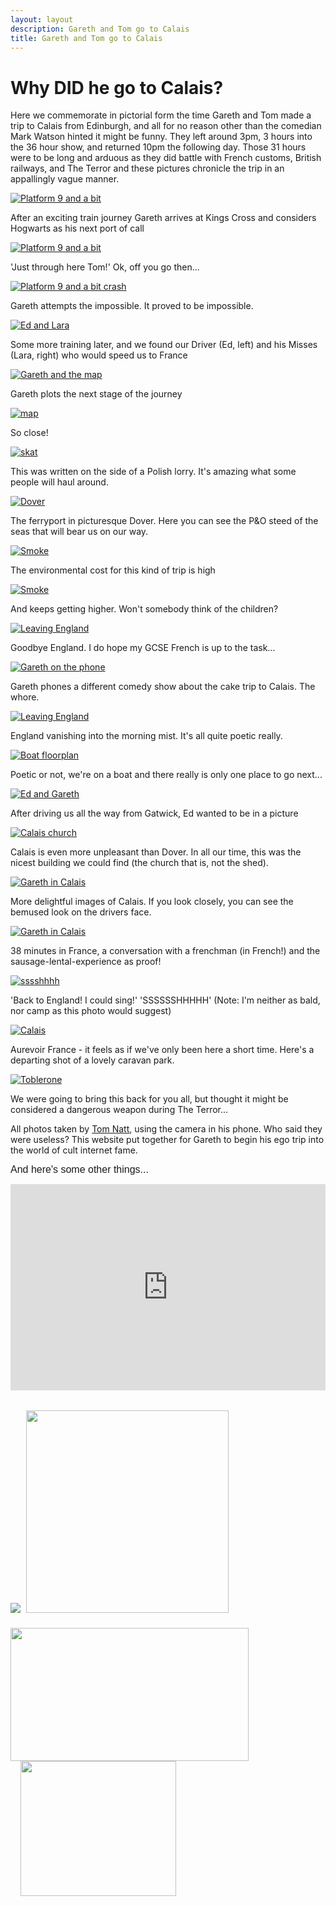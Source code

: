 ```yaml
---
layout: layout
description: Gareth and Tom go to Calais
title: Gareth and Tom go to Calais
---
```


# Why DID he go to Calais?

Here we commemorate in pictorial form the time Gareth and Tom made a trip to Calais from Edinburgh, and all for no reason other than the comedian Mark Watson hinted it might be funny. They left around 3pm, 3 hours into the 36 hour show, and returned 10pm the following day. Those 31 hours were to be long and arduous as they did battle with French customs, British railways, and The Terror and these pictures chronicle the trip in an appallingly vague manner.

<div class="centre">
<a href="images/DSC00044.JPG"><img src="images/thumbnails/DSC00044.JPG-thumb.JPG" alt="Platform 9 and a bit"></a>
<p>After an exciting train journey Gareth arrives at Kings Cross and considers Hogwarts as his next port of call</p>
</div>

<div class="centre">
<a href="images/DSC00045.JPG"><img src="images/thumbnails/DSC00045.JPG-thumb.JPG" alt="Platform 9 and a bit"></a>
<p>
'Just through here Tom!' Ok, off you go then...</p>
</div>

<div class="centre">
<a href="images/DSC00046.JPG"><img src="images/thumbnails/DSC00046.JPG-thumb.JPG" alt="Platform 9 and a bit crash"></a>
<p>
Gareth attempts the impossible. It proved to be impossible.</p>
</div>

<div class="centre">
<a href="images/DSC00047.JPG"><img src="images/thumbnails/DSC00047.JPG-thumb.JPG" alt="Ed and Lara"></a>
<p>
Some more training later, and we found our Driver (Ed, left) and his Misses (Lara, right) who would speed us to France</p>
</div>

<div class="centre">
<a href="images/DSC00048.JPG"><img src="images/thumbnails/DSC00048.JPG-thumb.JPG" alt="Gareth and the map"></a>
<p>
Gareth plots the next stage of the journey</p>
</div>

<div class="centre">
<a href="images/DSC00049.JPG"><img src="images/thumbnails/DSC00049.JPG-thumb.JPG" alt="map"></a>
<p>
So close!</p>
</div>

<div class="centre">
<a href="images/DSC00050.JPG"><img src="images/thumbnails/DSC00050.JPG-thumb.JPG" alt="skat"></a>
<p>
This was written on the side of a Polish lorry. It's amazing what some people will haul around.</p>
</div>

<div class="centre">
<a href="images/DSC00051.JPG"><img src="images/thumbnails/DSC00051.JPG-thumb.JPG" alt="Dover"></a>
<p>
The ferryport in picturesque Dover. Here you can see the P&amp;O steed of the seas that will bear us on our way.</p>
</div>

<div class="centre">
<a href="images/DSC00052.JPG"><img src="images/thumbnails/DSC00052.JPG-thumb.JPG" alt="Smoke"></a>
<p>
The environmental cost for this kind of trip is high</p>
</div>

<div class="centre">
<a href="images/DSC00053.JPG"><img src="images/thumbnails/DSC00053.JPG-thumb.JPG" alt="Smoke"></a>
<p>
And keeps getting higher. Won't somebody think of the children?</p>
</div>

<div class="centre">
<a href="images/DSC00054.JPG"><img src="images/thumbnails/DSC00054.JPG-thumb.JPG" alt="Leaving England"></a>
<p>
Goodbye England. I do hope my GCSE French is up to the task...</p>
</div>

<div class="centre">
<a href="images/DSC00055.JPG"><img src="images/thumbnails/DSC00055.JPG-thumb.JPG" alt="Gareth on the phone"></a>
<p>
Gareth phones a different comedy show about the cake trip to Calais. The whore.</p>
</div>

<div class="centre">
<a href="images/DSC00056.JPG"><img src="images/thumbnails/DSC00056.JPG-thumb.JPG" alt="Leaving England"></a>
<p>
England vanishing into the morning mist. It's all quite poetic really.</p>
</div>

<div class="centre">
<a href="images/DSC00057.JPG"><img src="images/thumbnails/DSC00057.JPG-thumb.JPG" alt="Boat floorplan"></a>
<p>
Poetic or not, we're on a boat and there really is only one place to go next...</p>
</div>

<div class="centre">
<a href="images/DSC00058.JPG"><img src="images/thumbnails/DSC00058.JPG-thumb.JPG" alt="Ed and Gareth"></a>
<p>
After driving us all the way from Gatwick, Ed wanted to be in a picture</p>
</div>

<div class="centre">
<a href="images/DSC00059.JPG"><img src="images/thumbnails/DSC00059.JPG-thumb.JPG" alt="Calais church"></a>
<p>
Calais is even more unpleasant than Dover. In all our time, this was the nicest building we could find (the church that is, not the shed).</p>
</div>

<div class="centre">
<a href="images/DSC00060.JPG"><img src="images/thumbnails/DSC00060.JPG-thumb.JPG" alt="Gareth in Calais"></a>
<p>
More delightful images of Calais. If you look closely, you can see the bemused look on the drivers face.</p>
</div>

<div class="centre">
<a href="images/DSC00061.JPG"><img src="images/thumbnails/DSC00061.JPG-thumb.JPG" alt="Gareth in Calais"></a>
<p>
38 minutes in France, a conversation with a frenchman (in French!) and the sausage-lental-experience as proof!</p>
</div>

<div class="centre">
<a href="images/DSC00062.JPG"><img src="images/thumbnails/DSC00062.JPG-thumb.JPG" alt="sssshhhh"></a>
<p>
'Back to England! I could sing!' 'SSSSSSHHHHH' (Note: I'm neither as bald, nor camp as this photo would suggest)</p>
</div>

<div class="centre">
<a href="images/DSC00063.JPG"><img src="images/thumbnails/DSC00063.JPG-thumb.JPG" alt="Calais"></a>
<p>
Aurevoir France - it feels as if we've only been here a short time. Here's a departing shot of a lovely caravan park.</p>
</div>

<div class="centre">
<a href="images/DSC00064.JPG"><img src="images/thumbnails/DSC00064.JPG-thumb.JPG" alt="Toblerone"></a>
<p>
We were going to bring this back for you all, but thought it might be considered a dangerous weapon during The Terror...</p>
</div>

All photos taken by [Tom Natt](https://www.tomnatt.com), using the camera in his phone. Who said they were useless? This website put together for Gareth to begin his ego trip into the world of cult internet fame.

<p></p><p><span style="font-family: helvetica; font-size: medium;"><span></span></span></p><div class="separator" style="clear: both; text-align: center;"><span style="font-family: helvetica; font-size: medium;"></span></div><p></p><p><span style="font-family: helvetica; font-size: medium;"><span><span>And here's some other things...&nbsp; </span></span></span></p>

<p><span style="font-size: medium;"><iframe frameborder="0" height="330px" src="https://embed.acast.com/614b8bf429d566001531b411?episode-order=asc&amp;feed=true" width="100%"></iframe></span></p><div style="text-align: left;"><p><span style="font-size: medium;"><script async="" charset="utf-8" src="https://platform.twitter.com/widgets.js"></script></span> </p></div>

<div style="text-align: left;"><span style="font-family: helvetica; font-size: medium;"><span><br /></span></span></div><div style="text-align: left;"><span style="font-size: medium;"><a href="https://www.bbc.co.uk/programmes/b092sfnk" target="_blank"><img border="0" src="https://1.bp.blogspot.com/-kmO8KmEHqKU/XwipslUkDrI/AAAAAAAAAPA/daeQn4780jIyhSqSMYITkS1wT9nexZb7wCLcBGAsYHQ/s320/Ankle%2BTag%2BPic.png" /></a>&nbsp; <a href="https://www.audible.co.uk/pd/The-Goodies-Audiobook/B07YN6FSV2" target="_blank"><img border="0" height="324" src="https://1.bp.blogspot.com/-wKYTYZMWDEY/XZ5JPCDyTDI/AAAAAAAAALo/VNRRtpVziHoNui-o9Y3_qg-8gZPw0WARgCPcBGAYYCw/s320/EGD9LbCXoAMuC08.jpg" width="324" /></a><br /><a href="https://www.bbc.co.uk/programmes/m000240n" target="_blank"><br /><img border="0" height="213" src="https://1.bp.blogspot.com/-MjIrBT0a24s/XEBkYWCi9aI/AAAAAAAAAKI/bIK1UzOUhtMHP91QgBtPdl_M2qoVVd28ACPcBGAYYCw/w381-h213/GG%2B-%2BTwisted%2B2017%2B-%2BiPlayer%2BPhoto.jpg" width="381" /> </a></span><span style="font-size: medium;"><a href="https://www.bbc.co.uk/programmes/m000q4dj" style="clear: left; float: left; margin-bottom: 1em; margin-left: 1em;"><img border="0" data-original-height="1231" data-original-width="1416" height="216" src="https://1.bp.blogspot.com/-K0i0LX5LQuc/X9ITSBgcHwI/AAAAAAAAASE/smG6qAh2wbA9djdRP5kuMRpAtVqqsruIACPcBGAYYCw/w249-h216/GGDIFW%2B-%2BRose%2BInstagram%2BPic.jpeg" width="249" /></a></span></div>
